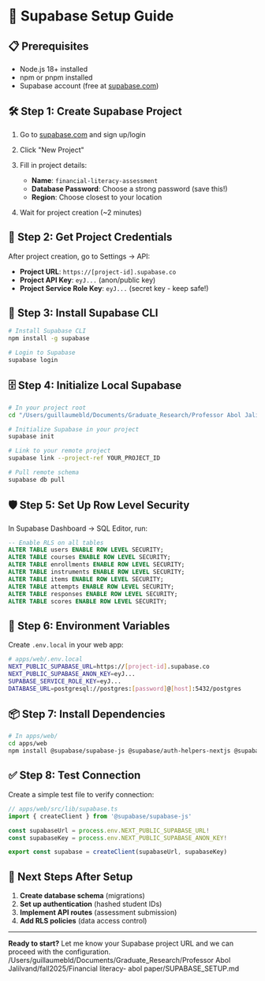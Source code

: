 # 🚀 Supabase Setup Guide

## 📋 Prerequisites
- Node.js 18+ installed
- npm or pnpm installed
- Supabase account (free at [supabase.com](https://supabase.com))

## 🛠️ Step 1: Create Supabase Project

1. Go to [supabase.com](https://supabase.com) and sign up/login
2. Click "New Project"
3. Fill in project details:
   - **Name**: `financial-literacy-assessment`
   - **Database Password**: Choose a strong password (save this!)
   - **Region**: Choose closest to your location

4. Wait for project creation (~2 minutes)

## 🔧 Step 2: Get Project Credentials

After project creation, go to Settings → API:

- **Project URL**: `https://[project-id].supabase.co`
- **Project API Key**: `eyJ...` (anon/public key)
- **Project Service Role Key**: `eyJ...` (secret key - keep safe!)

## 📁 Step 3: Install Supabase CLI

```bash
# Install Supabase CLI
npm install -g supabase

# Login to Supabase
supabase login
```

## 🗄️ Step 4: Initialize Local Supabase

```bash
# In your project root
cd "/Users/guillaumebld/Documents/Graduate_Research/Professor Abol Jalilvand/fall2025/Financial literacy- abol paper"

# Initialize Supabase in your project
supabase init

# Link to your remote project
supabase link --project-ref YOUR_PROJECT_ID

# Pull remote schema
supabase db pull
```

## 🛡️ Step 5: Set Up Row Level Security

In Supabase Dashboard → SQL Editor, run:

```sql
-- Enable RLS on all tables
ALTER TABLE users ENABLE ROW LEVEL SECURITY;
ALTER TABLE courses ENABLE ROW LEVEL SECURITY;
ALTER TABLE enrollments ENABLE ROW LEVEL SECURITY;
ALTER TABLE instruments ENABLE ROW LEVEL SECURITY;
ALTER TABLE items ENABLE ROW LEVEL SECURITY;
ALTER TABLE attempts ENABLE ROW LEVEL SECURITY;
ALTER TABLE responses ENABLE ROW LEVEL SECURITY;
ALTER TABLE scores ENABLE ROW LEVEL SECURITY;
```

## 🔐 Step 6: Environment Variables

Create `.env.local` in your web app:

```bash
# apps/web/.env.local
NEXT_PUBLIC_SUPABASE_URL=https://[project-id].supabase.co
NEXT_PUBLIC_SUPABASE_ANON_KEY=eyJ...
SUPABASE_SERVICE_ROLE_KEY=eyJ...
DATABASE_URL=postgresql://postgres:[password]@[host]:5432/postgres
```

## 📦 Step 7: Install Dependencies

```bash
# In apps/web/
cd apps/web
npm install @supabase/supabase-js @supabase/auth-helpers-nextjs @supabase/auth-helpers-react @supabase/auth-ui-react @supabase/auth-ui-shared
```

## ✅ Step 8: Test Connection

Create a simple test file to verify connection:

```typescript
// apps/web/src/lib/supabase.ts
import { createClient } from '@supabase/supabase-js'

const supabaseUrl = process.env.NEXT_PUBLIC_SUPABASE_URL!
const supabaseKey = process.env.NEXT_PUBLIC_SUPABASE_ANON_KEY!

export const supabase = createClient(supabaseUrl, supabaseKey)
```

## 🎯 Next Steps After Setup

1. **Create database schema** (migrations)
2. **Set up authentication** (hashed student IDs)
3. **Implement API routes** (assessment submission)
4. **Add RLS policies** (data access control)

---

**Ready to start?** Let me know your Supabase project URL and we can proceed with the configuration.</content>
<parameter name="path">/Users/guillaumebld/Documents/Graduate_Research/Professor Abol Jalilvand/fall2025/Financial literacy- abol paper/SUPABASE_SETUP.md